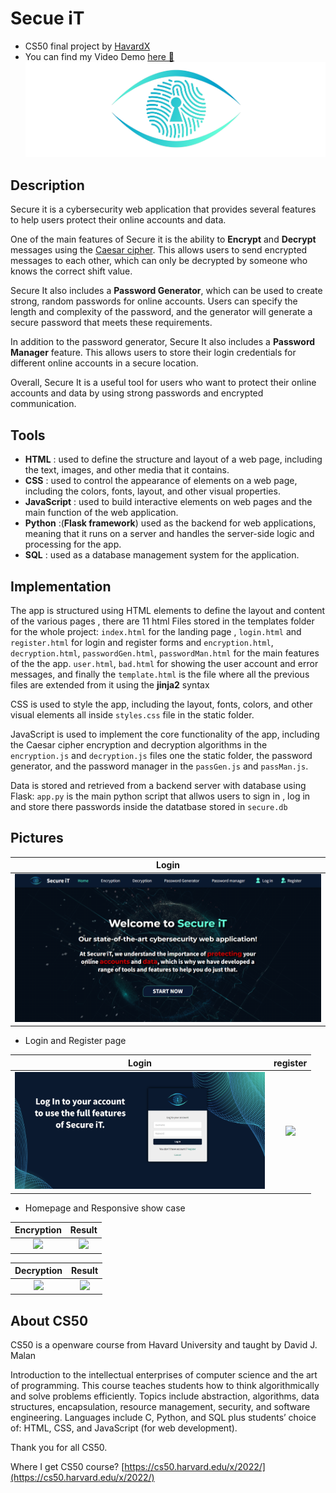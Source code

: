 # **Secue iT**

- CS50 final project by [HavardX](https://pll.harvard.edu/course/cs50-introduction-computer-science?delta=0)
- You can find my Video Demo [here 🔗](https://www.youtube.com)
  ![Logo](/static/img/widelogo.png)

## Description

Secure it is a cybersecurity web application that provides several features to help users protect their online accounts and data.

One of the main features of Secure it is the ability to **Encrypt** and **Decrypt** messages using the [Caesar cipher](https://en.wikipedia.org/wiki/Caesar_cipher). This allows users to send encrypted messages to each other, which can only be decrypted by someone who knows the correct shift value.

Secure It also includes a **Password Generator**, which can be used to create strong, random passwords for online accounts. Users can specify the length and complexity of the password, and the generator will generate a secure password that meets these requirements.

In addition to the password generator, Secure It also includes a **Password Manager** feature. This allows users to store their login credentials for different online accounts in a secure location.

Overall, Secure It is a useful tool for users who want to protect their online accounts and data by using strong passwords and encrypted communication.

## Tools

- **HTML** : used to define the structure and layout of a web page, including the text, images, and other media that it contains.
- **CSS** : used to control the appearance of elements on a web page, including the colors, fonts, layout, and other visual properties.
- **JavaScript** : used to build interactive elements on web pages and the main function of the web application.
- **Python** :(**Flask framework**) used as the backend for web applications, meaning that it runs on a server and handles the server-side logic and processing for the app.
- **SQL** : used as a database management system for the application.

## Implementation

The app is structured using HTML elements to define the layout and content of the various pages , there are 11 html Files stored in the templates folder for the whole project: `index.html` for the landing page , `login.html` and `register.html` for login and register forms and `encryption.html`, `decryption.html`, `passwordGen.html`, `passwordMan.html` for the main features of the the app. `user.html`, `bad.html` for showing the user account and error messages, and finally the `template.html` is the file where all the previous files are extended from it using the **jinja2** syntax

CSS is used to style the app, including the layout, fonts, colors, and other visual elements all inside `styles.css` file in the static folder.

JavaScript is used to implement the core functionality of the app, including the Caesar cipher encryption and decryption algorithms in the `encryption.js` and `decryption.js` files one the static folder, the password generator, and the password manager in the `passGen.js` and `passMan.js`.

Data is stored and retrieved from a backend server with database using Flask: `app.py` is the main python script that allwos users to sign in , log in and store there passwords inside the datatbase stored in `secure.db`

## Pictures

|                         Login                         |
| :---------------------------------------------------: |
| <img src="/static/img/screen1.png" width="800"> |

- Login and Register page

|                         Login                         |                       register                        |
| :---------------------------------------------------: | :---------------------------------------------------: |
| <img src="/static/img/screen2.png" width="400"> | <img src="/static/img/screenshots/screen3.png" width="400"> |

- Homepage and Responsive show case

|                      Encryption                       |                         Result                          |
| :---------------------------------------------------: | :-----------------------------------------------------: |
| <img src="/static/img/screenshots/screen4.png" width="400"> | <img src="/static/img/screenshots/screen5.png" width = "400"> |

|                      Decryption                       |                         Result                          |
| :---------------------------------------------------: | :-----------------------------------------------------: |
| <img src="/static/img/screenshots/screen6.png" width="400"> | <img src="/static/img/screenshots/screen7.png" width = "400"> |

## About CS50

CS50 is a openware course from Havard University and taught by David J. Malan

Introduction to the intellectual enterprises of computer science and the art of programming. This course teaches students how to think algorithmically and solve problems efficiently. Topics include abstraction, algorithms, data structures, encapsulation, resource management, security, and software engineering. Languages include C, Python, and SQL plus students’ choice of: HTML, CSS, and JavaScript (for web development).

Thank you for all CS50.

Where I get CS50 course? [https://cs50.harvard.edu/x/2022/](https://cs50.harvard.edu/x/2022/)
